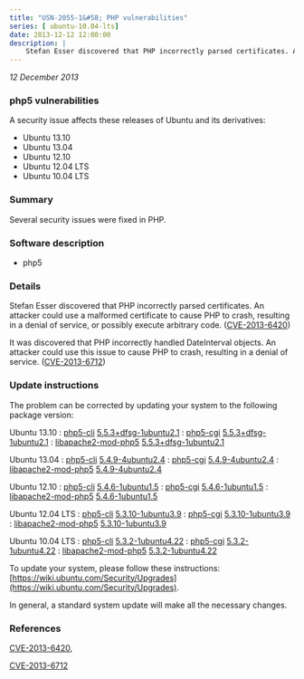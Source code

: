 ```yaml
---
title: "USN-2055-1&#58; PHP vulnerabilities"
series: [ ubuntu-10.04-lts]
date: 2013-12-12 12:00:00
description: |
    Stefan Esser discovered that PHP incorrectly parsed certificates. An attacker could use a malformed certificate to cause PHP to crash, resulting in a denial of service, or possibly execute arbitrary code. ([CVE-2013-6420](http://people.ubuntu.com/~ubuntu-security/cve/CVE-2013-6420))
--- 
```

 
 

*12 December 2013*

### php5 vulnerabilities

A security issue affects these releases of Ubuntu and its derivatives:

* Ubuntu 13.10
* Ubuntu 13.04
* Ubuntu 12.10
* Ubuntu 12.04 LTS
* Ubuntu 10.04 LTS

### Summary

Several security issues were fixed in PHP. 

### Software description

* php5 

### Details

Stefan Esser discovered that PHP incorrectly parsed certificates. An attacker could use a malformed certificate to cause PHP to crash, resulting in a denial of service, or possibly execute arbitrary code. ([CVE-2013-6420](http://people.ubuntu.com/~ubuntu-security/cve/CVE-2013-6420))

It was discovered that PHP incorrectly handled DateInterval objects. An attacker could use this issue to cause PHP to crash, resulting in a denial of service. ([CVE-2013-6712](http://people.ubuntu.com/~ubuntu-security/cve/CVE-2013-6712)) 

### Update instructions

The problem can be corrected by updating your system to the following package version:

Ubuntu 13.10
 : [php5-cli](https://launchpad.net/ubuntu/+source/php5) <span> [5.5.3+dfsg-1ubuntu2.1](https://launchpad.net/ubuntu/+source/php5/5.5.3+dfsg-1ubuntu2.1) </span> 
 : [php5-cgi](https://launchpad.net/ubuntu/+source/php5) <span> [5.5.3+dfsg-1ubuntu2.1](https://launchpad.net/ubuntu/+source/php5/5.5.3+dfsg-1ubuntu2.1) </span> 
 : [libapache2-mod-php5](https://launchpad.net/ubuntu/+source/php5) <span> [5.5.3+dfsg-1ubuntu2.1](https://launchpad.net/ubuntu/+source/php5/5.5.3+dfsg-1ubuntu2.1) </span> 

Ubuntu 13.04
 : [php5-cli](https://launchpad.net/ubuntu/+source/php5) <span> [5.4.9-4ubuntu2.4](https://launchpad.net/ubuntu/+source/php5/5.4.9-4ubuntu2.4) </span> 
 : [php5-cgi](https://launchpad.net/ubuntu/+source/php5) <span> [5.4.9-4ubuntu2.4](https://launchpad.net/ubuntu/+source/php5/5.4.9-4ubuntu2.4) </span> 
 : [libapache2-mod-php5](https://launchpad.net/ubuntu/+source/php5) <span> [5.4.9-4ubuntu2.4](https://launchpad.net/ubuntu/+source/php5/5.4.9-4ubuntu2.4) </span> 

Ubuntu 12.10
 : [php5-cli](https://launchpad.net/ubuntu/+source/php5) <span> [5.4.6-1ubuntu1.5](https://launchpad.net/ubuntu/+source/php5/5.4.6-1ubuntu1.5) </span> 
 : [php5-cgi](https://launchpad.net/ubuntu/+source/php5) <span> [5.4.6-1ubuntu1.5](https://launchpad.net/ubuntu/+source/php5/5.4.6-1ubuntu1.5) </span> 
 : [libapache2-mod-php5](https://launchpad.net/ubuntu/+source/php5) <span> [5.4.6-1ubuntu1.5](https://launchpad.net/ubuntu/+source/php5/5.4.6-1ubuntu1.5) </span> 

Ubuntu 12.04 LTS
 : [php5-cli](https://launchpad.net/ubuntu/+source/php5) <span> [5.3.10-1ubuntu3.9](https://launchpad.net/ubuntu/+source/php5/5.3.10-1ubuntu3.9) </span> 
 : [php5-cgi](https://launchpad.net/ubuntu/+source/php5) <span> [5.3.10-1ubuntu3.9](https://launchpad.net/ubuntu/+source/php5/5.3.10-1ubuntu3.9) </span> 
 : [libapache2-mod-php5](https://launchpad.net/ubuntu/+source/php5) <span> [5.3.10-1ubuntu3.9](https://launchpad.net/ubuntu/+source/php5/5.3.10-1ubuntu3.9) </span> 

Ubuntu 10.04 LTS
 : [php5-cli](https://launchpad.net/ubuntu/+source/php5) <span> [5.3.2-1ubuntu4.22](https://launchpad.net/ubuntu/+source/php5/5.3.2-1ubuntu4.22) </span> 
 : [php5-cgi](https://launchpad.net/ubuntu/+source/php5) <span> [5.3.2-1ubuntu4.22](https://launchpad.net/ubuntu/+source/php5/5.3.2-1ubuntu4.22) </span> 
 : [libapache2-mod-php5](https://launchpad.net/ubuntu/+source/php5) <span> [5.3.2-1ubuntu4.22](https://launchpad.net/ubuntu/+source/php5/5.3.2-1ubuntu4.22) </span> 

To update your system, please follow these instructions: [https://wiki.ubuntu.com/Security/Upgrades](https://wiki.ubuntu.com/Security/Upgrades).

In general, a standard system update will make all the necessary changes. 

### References

 
 [CVE-2013-6420](http://people.ubuntu.com/~ubuntu-security/cve/CVE-2013-6420), 

 [CVE-2013-6712](http://people.ubuntu.com/~ubuntu-security/cve/CVE-2013-6712)
 

